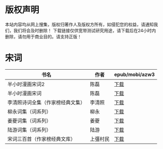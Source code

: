 # 版权声明

本站内容均从网上搜集，版权归著作人及版权方所有，如侵犯您的权益，请通知我们，我们将会及时删除！ 下载链接仅供宽带测试研究用途，请下载后在24小时内删除，请勿用于商业目的。请支持正版！

# 宋词

| 书名 | 作者 | epub/mobi/azw3 |
| --- | --- | --- |
| 半小时漫画宋词2 | 陈磊 | [下载](https://url89.ctfile.com/f/31084289-1356991639-6b02b8?p=8866) |
| 半小时漫画宋词 | 陈磊 | [下载](https://url89.ctfile.com/f/31084289-1356985627-927ae6?p=8866) |
| 李清照诗词全集（作家榜经典文集） | 李清照 | [下载](https://url89.ctfile.com/f/31084289-1357043665-bf40ed?p=8866) |
| 柳永词集（词系列） | 柳永 | [下载](https://url89.ctfile.com/f/31084289-1357033708-dc7a4b?p=8866) |
| 姜夔词集（词系列） | 姜夔 | [下载](https://url89.ctfile.com/f/31084289-1357033648-4e54d1?p=8866) |
| 陆游词集（词系列） | 陆游 | [下载](https://url89.ctfile.com/f/31084289-1357032937-95285d?p=8866) |
| 宋词三百首（作家榜经典文库） | 上彊村民 | [下载](https://url89.ctfile.com/f/31084289-1357027120-8ec566?p=8866) |
